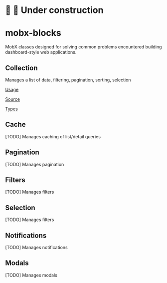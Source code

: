 # 🚧 🚨 Under construction

# mobx-blocks

MobX classes designed for solving common problems encountered building dashboard-style web applications.

## Collection

Manages a list of data, filtering, pagination, sorting, selection

[Usage](https://github.com/Peterabsolon/mobx-blocks/blob/main/src/demo/src/Products/Products.store.tsx#L9)

[Source](https://github.com/Peterabsolon/mobx-blocks/blob/main/src/lib/Collection.ts#L7)

[Types](https://github.com/Peterabsolon/mobx-blocks/blob/main/src/lib/Collection.types.ts)

## Cache

[TODO] Manages caching of list/detail queries

## Pagination

[TODO] Manages pagination

## Filters

[TODO] Manages filters

## Selection

[TODO] Manages filters

## Notifications

[TODO] Manages notifications

## Modals

[TODO] Manages modals
